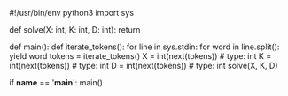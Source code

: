 #!/usr/bin/env python3
import sys


def solve(X: int, K: int, D: int):
    return


def main():
    def iterate_tokens():
        for line in sys.stdin:
            for word in line.split():
                yield word
    tokens = iterate_tokens()
    X = int(next(tokens))  # type: int
    K = int(next(tokens))  # type: int
    D = int(next(tokens))  # type: int
    solve(X, K, D)

if __name__ == '__main__':
    main()
